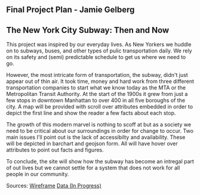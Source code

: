 ## Final Project Plan - Jamie Gelberg

## The New York City Subway: Then and Now


This project was inspired by our everyday lives. As New Yorkers we huddle on to subways, buses, and other types of pulic transportation daily. We rely on its safety and (semi) predictable schedule to get us where we need to go.

However, the most intricate form of transportation, the subway, didn't just appear out of thin air. It took time, money and hard work from three different transportation companies to start what we know today as the MTA or the Metropolitan Transit Authority.  At the start of the 1900s it grew from just a few stops in downtown Manhattan to over 400 in all five boroughs of the city. A map will be provided with scroll over attributes embedded in order to depict the first line and show the reader a few facts about each stop.

The growth of this modern marvel is nothing to scoff at but as a society we need to be critical about our surroundings in order for change to occur. Two main issues I'll point out is the lack of accessibilty and availability. These will be depicted in barchart and geojson form. All will have hover over attributes to point out facts and figures. 

To conclude, the site will show how the subway has become an intregal part of out lives but we cannot settle for a system that does not work for all people in our community. 

Sources:
[Wireframe](https://lucid.app/lucidchart/9b935bec-c437-4f3b-acbd-3dd3824844fc/edit?view_items=.~XuZe4W.esl&invitationId=inv_df5b94f9-de73-4ad1-b21e-9e554da3b290)
[Data (In Progress)](https://drive.google.com/file/d/1FM7bKnxkJNT740EUclzPDCOFYJWlB9SA/view?usp=sharing)
